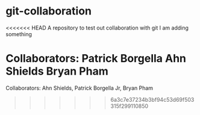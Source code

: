 # git-collaboration

<<<<<<< HEAD
A repository to test out collaboration with git
I am adding something

Collaborators:
Patrick Borgella
Ahn Shields
Bryan Pham
=======
Collaborators: Ahn Shields, Patrick Borgella Jr, Bryan Pham
>>>>>>> 6a3c7e37234b3bf94c53d69f503315f299110850
